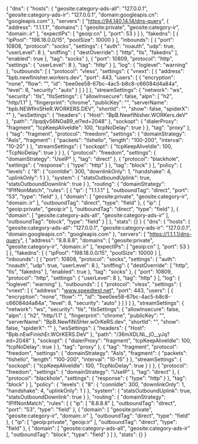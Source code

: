 {
    "dns": {
        "hosts": {
            "geosite:category-ads-all": "127.0.0.1",
            "geosite:category-ads-ir": "127.0.0.1",
            "domain:googleapis.cn": "googleapis.com"
        },
        "servers": [
            "https://94.140.14.14/dns-query",
            {
                "address": "1.1.1.1",
                "domains": [
                    "geosite:private",
                    "geosite:category-ir",
                    "domain:.ir"
                ],
                "expectIPs": [
                    "geoip:cn"
                ],
                "port": 53
            }
        ]
    },
    "fakedns": [
        {
            "ipPool": "198.18.0.0/15",
            "poolSize": 10000
        }
    ],
    "inbounds": [
        {
            "port": 10808,
            "protocol": "socks",
            "settings": {
                "auth": "noauth",
                "udp": true,
                "userLevel": 8
            },
            "sniffing": {
                "destOverride": [
                    "http",
                    "tls",
                    "fakedns"
                ],
                "enabled": true
            },
            "tag": "socks"
        },
        {
            "port": 10809,
            "protocol": "http",
            "settings": {
                "userLevel": 8
            },
            "tag": "http"
        }
    ],
    "log": {
        "loglevel": "warning"
    },
    "outbounds": [
        {
            "protocol": "vless",
            "settings": {
                "vnext": [
                    {
                        "address": "bpb.newfinisher.workers.dev",
                        "port": 443,
                        "users": [
                            {
                                "encryption": "none",
                                "flow": "",
                                "id": "bee0ee58-67bc-4ac5-b8c8-c66084d4a84a",
                                "level": 8,
                                "security": "auto"
                            }
                        ]
                    }
                ]
            },
            "streamSettings": {
                "network": "ws",
                "security": "tls",
                "tlsSettings": {
                    "allowInsecure": false,
                    "alpn": [
                        "h2",
                        "http/1.1"
                    ],
                    "fingerprint": "chrome",
                    "publicKey": "",
                    "serverName": "bpb.NEWfIniSHeR.WORKERS.DEV",
                    "shortId": "",
                    "show": false,
                    "spiderX": ""
                },
                "wsSettings": {
                    "headers": {
                        "Host": "BpB.NewfINisher.WORKers.deV"
                    },
                    "path": "/IpqdjvS6NOaB9_el?ed=2048"
                },
                "sockopt": {
                    "dialerProxy": "fragment",
                    "tcpKeepAliveIdle": 100,
                    "tcpNoDelay": true
                }
            },
            "tag": "proxy"
        },
        {
            "tag": "fragment",
            "protocol": "freedom",
            "settings": {
                "domainStrategy": "AsIs",
                "fragment": {
                    "packets": "tlshello",
                    "length": "100-200",
                    "interval": "10-20"
                }
            },
            "streamSettings": {
                "sockopt": {
                    "tcpKeepAliveIdle": 100,
                    "TcpNoDelay": true
                }
            }
        },
        {
            "protocol": "freedom",
            "settings": {
                "domainStrategy": "UseIP"
            },
            "tag": "direct"
        },
        {
            "protocol": "blackhole",
            "settings": {
                "response": {
                    "type": "http"
                }
            },
            "tag": "block"
        }
    ],
    "policy": {
        "levels": {
            "8": {
                "connIdle": 300,
                "downlinkOnly": 1,
                "handshake": 4,
                "uplinkOnly": 1
            }
        },
        "system": {
            "statsOutboundUplink": true,
            "statsOutboundDownlink": true
        }
    },
    "routing": {
        "domainStrategy": "IPIfNonMatch",
        "rules": [
            {
                "ip": [
                    "1.1.1.1"
                ],
                "outboundTag": "direct",
                "port": "53",
                "type": "field"
            },
            {
                "domain": [
                    "geosite:private",
                    "geosite:category-ir",
                    "domain:.ir"
                ],
                "outboundTag": "direct",
                "type": "field"
            },
            {
                "ip": [
                    "geoip:private",
                    "geoip:ir"
                ],
                "outboundTag": "direct",
                "type": "field"
            },
            {
                "domain": [
                    "geosite:category-ads-all",
                    "geosite:category-ads-ir"
                ],
                "outboundTag": "block",
                "type": "field"
            }
        ]
    },
    "stats": {}
}
{
    "dns": {
        "hosts": {
            "geosite:category-ads-all": "127.0.0.1",
            "geosite:category-ads-ir": "127.0.0.1",
            "domain:googleapis.cn": "googleapis.com"
        },
        "servers": [
            "https://1.1.1.1/dns-query",
            {
                "address": "8.8.8.8",
                "domains": [
                    "geosite:private",
                    "geosite:category-ir",
                    "domain:.ir"
                ],
                "expectIPs": [
                    "geoip:cn"
                ],
                "port": 53
            }
        ]
    },
    "fakedns": [
        {
            "ipPool": "198.18.0.0/15",
            "poolSize": 10000
        }
    ],
    "inbounds": [
        {
            "port": 10808,
            "protocol": "socks",
            "settings": {
                "auth": "noauth",
                "udp": true,
                "userLevel": 8
            },
            "sniffing": {
                "destOverride": [
                    "http",
                    "tls",
                    "fakedns"
                ],
                "enabled": true
            },
            "tag": "socks"
        },
        {
            "port": 10809,
            "protocol": "http",
            "settings": {
                "userLevel": 8
            },
            "tag": "http"
        }
    ],
    "log": {
        "loglevel": "warning"
    },
    "outbounds": [
        {
            "protocol": "vless",
            "settings": {
                "vnext": [
                    {
                        "address": "www.speedtest.net",
                        "port": 443,
                        "users": [
                            {
                                "encryption": "none",
                                "flow": "",
                                "id": "bee0ee58-67bc-4ac5-b8c8-c66084d4a84a",
                                "level": 8,
                                "security": "auto"
                            }
                        ]
                    }
                ]
            },
            "streamSettings": {
                "network": "ws",
                "security": "tls",
                "tlsSettings": {
                    "allowInsecure": false,
                    "alpn": [
                        "h2",
                        "http/1.1"
                    ],
                    "fingerprint": "chrome",
                    "publicKey": "",
                    "serverName": "BpB.NewfiNiSHer.wOrKeRS.dev",
                    "shortId": "",
                    "show": false,
                    "spiderX": ""
                },
                "wsSettings": {
                    "headers": {
                        "Host": "Bpb.nEwFinishEr.WOrKERS.DeV"
                    },
                    "path": "/36mXDLNL_jO__yJq?ed=2048"
                },
                "sockopt": {
                    "dialerProxy": "fragment",
                    "tcpKeepAliveIdle": 100,
                    "tcpNoDelay": true
                }
            },
            "tag": "proxy"
        },
        {
            "tag": "fragment",
            "protocol": "freedom",
            "settings": {
                "domainStrategy": "AsIs",
                "fragment": {
                    "packets": "tlshello",
                    "length": "100-200",
                    "interval": "10-15"
                }
            },
            "streamSettings": {
                "sockopt": {
                    "tcpKeepAliveIdle": 100,
                    "TcpNoDelay": true
                }
            }
        },
        {
            "protocol": "freedom",
            "settings": {
                "domainStrategy": "UseIP"
            },
            "tag": "direct"
        },
        {
            "protocol": "blackhole",
            "settings": {
                "response": {
                    "type": "http"
                }
            },
            "tag": "block"
        }
    ],
    "policy": {
        "levels": {
            "8": {
                "connIdle": 300,
                "downlinkOnly": 1,
                "handshake": 4,
                "uplinkOnly": 1
            }
        },
        "system": {
            "statsOutboundUplink": true,
            "statsOutboundDownlink": true
        }
    },
    "routing": {
        "domainStrategy": "IPIfNonMatch",
        "rules": [
            {
                "ip": [
                    "8.8.8.8"
                ],
                "outboundTag": "direct",
                "port": "53",
                "type": "field"
            },
            {
                "domain": [
                    "geosite:private",
                    "geosite:category-ir",
                    "domain:.ir"
                ],
                "outboundTag": "direct",
                "type": "field"
            },
            {
                "ip": [
                    "geoip:private",
                    "geoip:ir"
                ],
                "outboundTag": "direct",
                "type": "field"
            },
            {
                "domain": [
                    "geosite:category-ads-all",
                    "geosite:category-ads-ir"
                ],
                "outboundTag": "block",
                "type": "field"
            }
        ]
    },
    "stats": {}
}
